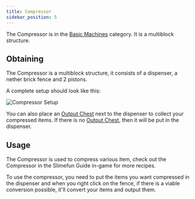```yaml
---
title: Compressor
sidebar_position: 5
---
```


The Compressor is in the [Basic Machines](Basic-Machines.md) category. It is a multiblock structure.

## Obtaining

The Compressor is a multiblock structure, it consists of a dispenser, a nether brick fence and 2 pistons.

A complete setup should look like this:

![Compressor Setup](https://raw.githubusercontent.com/TheBusyBiscuit/Slimefun4-Wiki/master/images/multiblock-compressor.png)

You can also place an [Output Chest](Output-Chest.md) next to the dispenser to collect your compressed items. If there is no [Output Chest](Output-Chest.md), then it will be put in the dispenser.

## Usage

The Compressor is used to compress various item, check out the Compressor in the Slimefun Guide in-game for more recipes.

To use the compressor, you need to put the items you want compressed in the dispenser and when you right click on the fence, if there is a viable conversion possible, it'll convert your items and output them.
